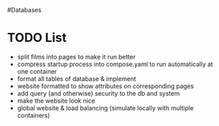 #Databases

# TODO List
- split films into pages to make it run better
- compress startup process into compose.yaml to run automatically at one container
- format all tables of database & implement
- website formatted to show attributes on corresponding pages
- add query (and otherwise) security to the db and system
- make the website look nice
- global website & load balancing (simulate locally with multiple containers)

